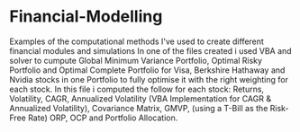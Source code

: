 # Financial-Modelling
Examples of the computational methods I've used to create different financial modules and simulations
In one of the files created i used VBA and solver to cumpute Global Minimum Variance Portfolio, Optimal Risky Portfolio and Optimal Complete Portfolio for Visa, Berkshire Hathaway and Nvidia stocks in one Portfolio to fully optimise it with the right weighting for each stock. In this file i computed the follow for each stock: Returns, Volatility, CAGR, Annualized Volatility (VBA Implementation for CAGR & Annualized Volatility), Covariance Matrix, GMVP, (using a T-Bill as the Risk-Free Rate) ORP, OCP and Portfolio Allocation.
